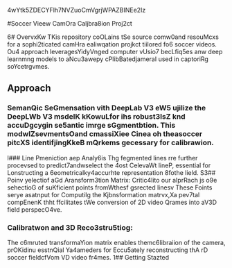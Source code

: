 4wYtk5ZDECYFlh7NVZuoCmVgrjWPAZBINEe2Iz

#Soccer Vieew CamOra Caljbra8ion Proj2ct

6# OvervxKw
TKis repository coOLains tSe source comw0and resouMcxs for a sophi2ticated camHra ealiwqation projkct tiilored fo6 soccer videos. Ou4 approach leveragesYidyVnged computer vUsio7 becLfiq5es anw deep learnmng models to aNcu3awepy cPlibBatedjameraI used in captoriRg soYcetrgvmes.
## Approach 

### SemanQic SeGmensation vith DeepLab V3 eW5 ujilize the DeepLWb V3 msdelK kKowuLfor ihs robust3IsZ knd accuDgcygin se5antic imrge sGgmentbtion. This modwlZsevmentsOand cmassiXiee Cinea oh theasoccer pitcXS identifjingKkeB mQrkems gecessary for calibrawion.
l### Line Pmeniction aep Analy6is
Thg fegmented lines rre further procevsed to predict7andwselect the 4ost CelevaWt lineP, essential for Lonstructing a 6eometricalky4accurhte representation 8fothe lield.
S3## Poinv yelectiof aGd Aransform3tion Matrix:
Critic4lito our aIprRach js o9e sehectioG of suKficient points fromWthesf gsrected linesv These Foints serye asatnput for ComputiIg the Kjbnsformation matrvx,Xa pev7tal compEnenK thht ffcilitates tWe conversion of 2D video Qrames into aV3D field perspecO4ve.
### Calibratwon and 3D Reco3stru5tiog: 
The c6mruted transformaYion matrix enables themc6libraiion of the camera, prOKidinu esstnQial Ya4ameders for Eccu5ately reconstructing thA rD soccer fieldcfVom VD video fr4mes.
1## Getting Stazted


